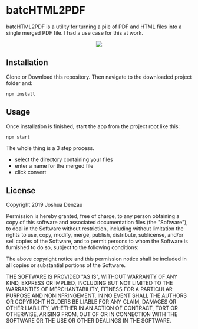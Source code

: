 # batcHTML2PDF

batcHTML2PDF is a utility for turning a pile of PDF and HTML files into a single merged PDF file. I had a use case for this at work.

<p align="center">
<img src="https://user-images.githubusercontent.com/5851874/54564502-54ef2880-49a2-11e9-9661-61e4d681b2eb.png"/>
</p>

## Installation

Clone or Download this repository.
Then navigate to the downloaded project folder and:

```
npm install
```

## Usage

Once installation is finished, start the app from the project root like this:

```
npm start
```

The whole thing is a 3 step process.

- select the directory containing your files
- enter a name for the merged file
- click convert

## License

Copyright 2019 Joshua Denzau

Permission is hereby granted, free of charge, to any person obtaining a copy of this software and associated documentation files (the "Software"), to deal in the Software without restriction, including without limitation the rights to use, copy, modify, merge, publish, distribute, sublicense, and/or sell copies of the Software, and to permit persons to whom the Software is furnished to do so, subject to the following conditions:

The above copyright notice and this permission notice shall be included in all copies or substantial portions of the Software.

THE SOFTWARE IS PROVIDED "AS IS", WITHOUT WARRANTY OF ANY KIND, EXPRESS OR IMPLIED, INCLUDING BUT NOT LIMITED TO THE WARRANTIES OF MERCHANTABILITY, FITNESS FOR A PARTICULAR PURPOSE AND NONINFRINGEMENT. IN NO EVENT SHALL THE AUTHORS OR COPYRIGHT HOLDERS BE LIABLE FOR ANY CLAIM, DAMAGES OR OTHER LIABILITY, WHETHER IN AN ACTION OF CONTRACT, TORT OR OTHERWISE, ARISING FROM, OUT OF OR IN CONNECTION WITH THE SOFTWARE OR THE USE OR OTHER DEALINGS IN THE SOFTWARE.
